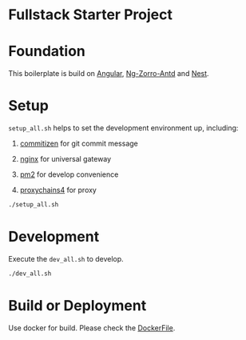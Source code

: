 # Fullstack Starter Project

# Foundation

This boilerplate is build on [Angular](https://angular.io/), [Ng-Zorro-Antd](https://ng.ant.design/docs/introduce/en) and [Nest](https://nestjs.com/).

# Setup

`setup_all.sh` helps to set the development environment up, including:

1. [commitizen](https://github.com/commitizen/cz-cli) for git commit message

1. [nginx](http://nginx.org/en/download.html) for universal gateway

1. [pm2](https://github.com/Unitech/pm2) for develop convenience

1. [proxychains4](https://github.com/rofl0r/proxychains-ng) for proxy

```bash
./setup_all.sh
```

# Development

Execute the `dev_all.sh` to develop.

```bash
./dev_all.sh
```

# Build or Deployment

Use docker for build. Please check the [DockerFile](./deploy/server/Dockerfile).
